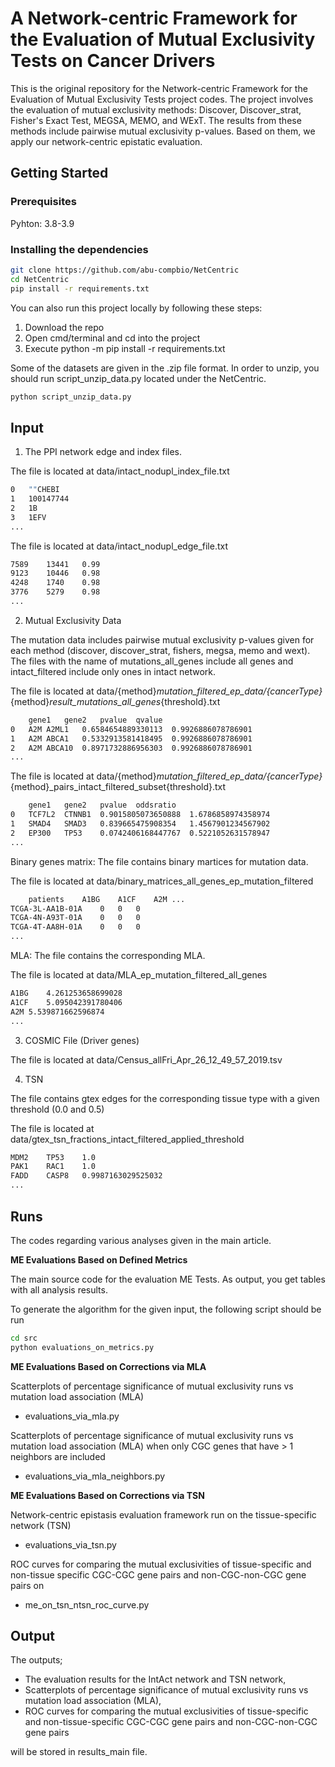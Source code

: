 # A Network-centric Framework for the Evaluation of Mutual Exclusivity Tests on Cancer Drivers

This is the original repository for the Network-centric Framework for the Evaluation of Mutual Exclusivity Tests project codes. The project involves the evaluation of mutual exclusivity methods: Discover, Discover_strat, Fisher's Exact Test, MEGSA, MEMO, and WExT. The results from these methods include pairwise mutual exclusivity p-values. Based on them, we apply our network-centric epistatic evaluation.


## Getting Started
### Prerequisites
Pyhton: 3.8-3.9

### Installing the dependencies

```bash
git clone https://github.com/abu-compbio/NetCentric
cd NetCentric
pip install -r requirements.txt
```
You can also run this project locally by following these steps:
1. Download the repo
2. Open cmd/terminal and cd into the project
3. Execute python -m pip install -r requirements.txt

Some of the datasets are given in the .zip file format. In order to unzip, you should run script_unzip_data.py located under the NetCentric.

```bash
python script_unzip_data.py
```

## Input

1. The PPI network edge and index files. 

The file is located at data/intact_nodupl_index_file.txt 

```bash
0	""CHEBI
1	100147744
2	1B
3	1EFV
...
``` 
The file is located at data/intact_nodupl_edge_file.txt

```bash
7589	13441	0.99
9123	10446	0.98
4248	1740	0.98
3776	5279	0.98
...
``` 

2. Mutual Exclusivity Data

The mutation data includes pairwise mutual exclusivity p-values given for each method (discover, discover_strat, fishers, megsa, memo and wext).
The files with the name of mutations_all_genes include all genes and intact_filtered include only ones in intact network. 

The file is located at data/{method}_mutation_filtered_ep_data/{cancerType}_{method}_result_mutations_all_genes_{threshold}.txt
```bash
	gene1	gene2	pvalue	qvalue
0	A2M	A2ML1	0.6584654889330113	0.9926886078786901
1	A2M	ABCA1	0.5332913581418495	0.9926886078786901
2	A2M	ABCA10	0.8971732886956303	0.9926886078786901
...
``` 
The file is located at data/{method}_mutation_filtered_ep_data/{cancerType}_{method}_pairs_intact_filtered_subset{threshold}.txt

```bash
	gene1	gene2	pvalue	oddsratio
0	TCF7L2	CTNNB1	0.9015805073650888	1.6786858974358974
1	SMAD4	SMAD3	0.839665475908354	1.4567901234567902
2	EP300	TP53	0.0742406168447767	0.5221052631578947
...
``` 

Binary genes matrix: The file contains binary martices for mutation data. 

The file is located at data/binary_matrices_all_genes_ep_mutation_filtered

```bash
	patients	A1BG	A1CF	A2M ...
TCGA-3L-AA1B-01A	0	0	0
TCGA-4N-A93T-01A	0	0	0
TCGA-4T-AA8H-01A	0	0	0
...
``` 

MLA: The file contains the corresponding MLA.

The file is located at data/MLA_ep_mutation_filtered_all_genes

```bash
A1BG	4.261253658699028
A1CF	5.095042391780406
A2M	5.539871662596874
...
``` 

3. COSMIC File (Driver genes)

The file is located at data/Census_allFri_Apr_26_12_49_57_2019.tsv

4. TSN

The file contains gtex edges for the corresponding tissue type with a given threshold (0.0 and 0.5)

The file is located at data/gtex_tsn_fractions_intact_filtered_applied_threshold

```bash
MDM2	TP53	1.0
PAK1	RAC1	1.0
FADD	CASP8	0.9987163029525032
...
``` 

## Runs

The codes regarding various analyses given in the main article.

**ME Evaluations Based on Defined Metrics** 

The main source code for the evaluation ME Tests. As output, you get tables with all analysis results.

To generate the algorithm for the given input, the following script should be run

```bash
cd src
python evaluations_on_metrics.py
``` 

**ME Evaluations Based on Corrections via MLA**

Scatterplots of percentage significance of mutual exclusivity runs vs mutation load association (MLA)

* evaluations_via_mla.py

Scatterplots of percentage significance of mutual exclusivity runs vs mutation load association (MLA) when only CGC genes that have > 1 neighbors are included

* evaluations_via_mla_neighbors.py

**ME Evaluations Based on Corrections via TSN**

Network-centric epistasis evaluation framework run on the tissue-specific network (TSN)

* evaluations_via_tsn.py

ROC curves for comparing the mutual exclusivities of tissue-specific and non-tissue specific CGC-CGC gene pairs and non-CGC-non-CGC gene pairs on

* me_on_tsn_ntsn_roc_curve.py

## Output

The outputs;

* The evaluation results for the IntAct network and TSN network,
* Scatterplots of percentage significance of mutual exclusivity runs vs mutation load association (MLA),
* ROC curves for comparing the mutual exclusivities of tissue-specific and non-tissue-specific CGC-CGC gene pairs and non-CGC-non-CGC gene pairs

will be stored in results_main file. 

